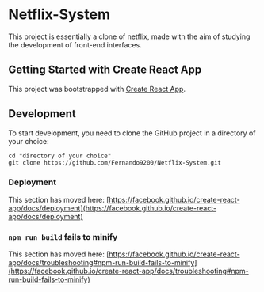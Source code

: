 # Netflix-System

This project is essentially a clone of netflix, made with the aim of studying the development of front-end interfaces.

## Getting Started with Create React App

This project was bootstrapped with [Create React App](https://github.com/facebook/create-react-app).

## Development

To start development, you need to clone the GitHub project in a directory of your choice:

```shell
cd "directory of your choice"
git clone https://github.com/Fernando9200/Netflix-System.git
```

### Deployment

This section has moved here: [https://facebook.github.io/create-react-app/docs/deployment](https://facebook.github.io/create-react-app/docs/deployment)

### `npm run build` fails to minify

This section has moved here: [https://facebook.github.io/create-react-app/docs/troubleshooting#npm-run-build-fails-to-minify](https://facebook.github.io/create-react-app/docs/troubleshooting#npm-run-build-fails-to-minify)
